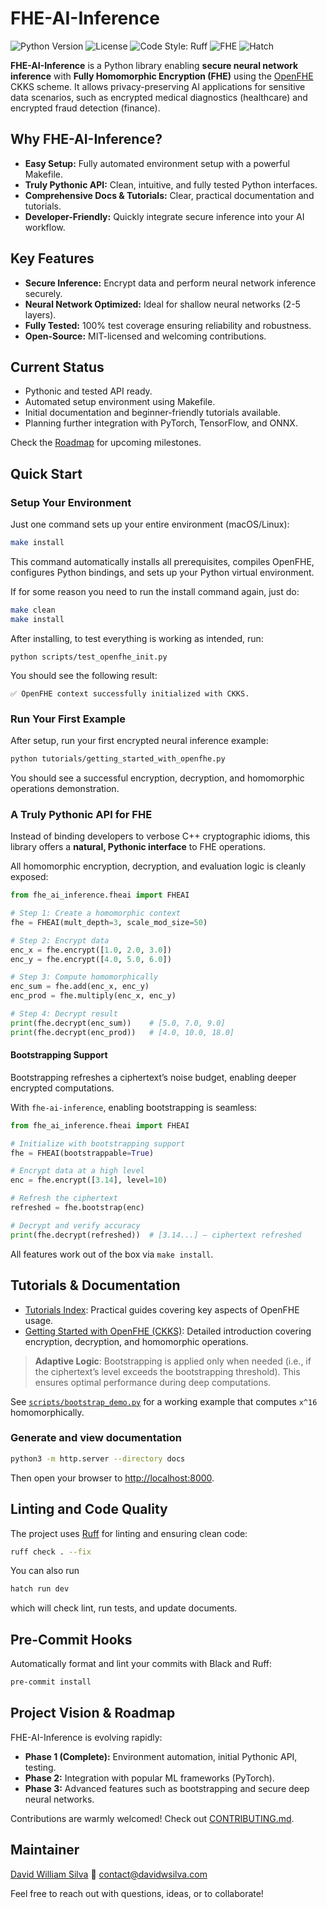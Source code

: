 # FHE-AI-Inference

![Python Version](https://img.shields.io/badge/python-3.13-blue.svg) ![License](https://img.shields.io/github/license/davidwilliam/fhe-ai-inference) ![Code Style: Ruff](https://img.shields.io/badge/style-ruff-orange) ![FHE](https://img.shields.io/badge/FHE-OpenFHE-blueviolet) ![Hatch](https://img.shields.io/badge/built_with-hatch-ff69b4)

**FHE-AI-Inference** is a Python library enabling **secure neural network inference** with **Fully Homomorphic Encryption (FHE)** using the [OpenFHE](https://github.com/openfheorg/openfhe-python) CKKS scheme. It allows privacy-preserving AI applications for sensitive data scenarios, such as encrypted medical diagnostics (healthcare) and encrypted fraud detection (finance).

## Why FHE-AI-Inference?

- **Easy Setup:** Fully automated environment setup with a powerful Makefile.
- **Truly Pythonic API:** Clean, intuitive, and fully tested Python interfaces.
- **Comprehensive Docs & Tutorials:** Clear, practical documentation and tutorials.
- **Developer-Friendly:** Quickly integrate secure inference into your AI workflow.

## Key Features

- **Secure Inference:** Encrypt data and perform neural network inference securely.
- **Neural Network Optimized:** Ideal for shallow neural networks (2-5 layers).
- **Fully Tested:** 100% test coverage ensuring reliability and robustness.
- **Open-Source:** MIT-licensed and welcoming contributions.

## Current Status

- Pythonic and tested API ready.
- Automated setup environment using Makefile.
- Initial documentation and beginner-friendly tutorials available.
- Planning further integration with PyTorch, TensorFlow, and ONNX.

Check the [Roadmap](ROADMAP.md) for upcoming milestones.

## Quick Start

### Setup Your Environment

Just one command sets up your entire environment (macOS/Linux):

```bash
make install
```

This command automatically installs all prerequisites, compiles OpenFHE, configures Python bindings, and sets up your Python virtual environment.

If for some reason you need to run the install command again, just do:

```bash
make clean
make install
```

After installing, to test everything is working as intended, run:

```
python scripts/test_openfhe_init.py
```

You should see the following result:

```
✅ OpenFHE context successfully initialized with CKKS.
```

### Run Your First Example

After setup, run your first encrypted neural inference example:

```bash
python tutorials/getting_started_with_openfhe.py
```

You should see a successful encryption, decryption, and homomorphic operations demonstration.

### A Truly Pythonic API for FHE

Instead of binding developers to verbose C++ cryptographic idioms, this library offers a **natural, Pythonic interface** to FHE operations.

All homomorphic encryption, decryption, and evaluation logic is cleanly exposed:

```python
from fhe_ai_inference.fheai import FHEAI

# Step 1: Create a homomorphic context
fhe = FHEAI(mult_depth=3, scale_mod_size=50)

# Step 2: Encrypt data
enc_x = fhe.encrypt([1.0, 2.0, 3.0])
enc_y = fhe.encrypt([4.0, 5.0, 6.0])

# Step 3: Compute homomorphically
enc_sum = fhe.add(enc_x, enc_y)
enc_prod = fhe.multiply(enc_x, enc_y)

# Step 4: Decrypt result
print(fhe.decrypt(enc_sum))    # [5.0, 7.0, 9.0]
print(fhe.decrypt(enc_prod))   # [4.0, 10.0, 18.0]
```

#### Bootstrapping Support

Bootstrapping refreshes a ciphertext’s noise budget, enabling deeper encrypted computations.

With `fhe-ai-inference`, enabling bootstrapping is seamless:

```python
from fhe_ai_inference.fheai import FHEAI

# Initialize with bootstrapping support
fhe = FHEAI(bootstrappable=True)

# Encrypt data at a high level
enc = fhe.encrypt([3.14], level=10)

# Refresh the ciphertext
refreshed = fhe.bootstrap(enc)

# Decrypt and verify accuracy
print(fhe.decrypt(refreshed))  # [3.14...] — ciphertext refreshed
```

All features work out of the box via `make install`.

## Tutorials & Documentation

- [Tutorials Index](tutorials/index.md): Practical guides covering key aspects of OpenFHE usage.
- [Getting Started with OpenFHE (CKKS)](tutorials/getting_started_with_openfhe.md): Detailed introduction covering encryption, decryption, and homomorphic operations.

> **Adaptive Logic**: Bootstrapping is applied only when needed (i.e., if the ciphertext’s level exceeds the bootstrapping threshold). This ensures optimal performance during deep computations.

See [`scripts/bootstrap_demo.py`](scripts/bootstrap_demo.py) for a working example that computes `x^16` homomorphically.

### Generate and view documentation

```bash
python3 -m http.server --directory docs
```

Then open your browser to [http://localhost:8000](http://localhost:8000).

## Linting and Code Quality

The project uses [Ruff](https://docs.astral.sh/ruff/) for linting and ensuring clean code:

```bash
ruff check . --fix
```

You can also run

```bash
hatch run dev
```

which will check lint, run tests, and update documents.

## Pre-Commit Hooks

Automatically format and lint your commits with Black and Ruff:

```bash
pre-commit install
```

## Project Vision & Roadmap

FHE-AI-Inference is evolving rapidly:

- **Phase 1 (Complete):** Environment automation, initial Pythonic API, testing.
- **Phase 2:** Integration with popular ML frameworks (PyTorch).
- **Phase 3:** Advanced features such as bootstrapping and secure deep neural networks.

Contributions are warmly welcomed! Check out [CONTRIBUTING.md](CONTRIBUTING.md).

## Maintainer

[David William Silva](https://github.com/davidwilliam)
📧 [contact@davidwsilva.com](mailto:contact@davidwsilva.com)

Feel free to reach out with questions, ideas, or to collaborate!
